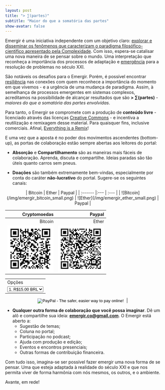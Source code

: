 ```yaml
---
layout: post
title: "> ∑(partes)"
subtitle: "Maior do que a somatória das partes"
show-avatar: false
---
```


Emergir é uma iniciativa independente com um objetivo claro: [explorar e disseminar os fenômenos que caracterizam o paradigma filosófico-científico apresentado pela Complexidade](https://emergir.github.io/2017-10-16-Por-que-Emergir/). Com isso, espera-se catalisar uma nova maneira de se pensar sobre o mundo. Uma interpretação que reconheça a importância dos processos de adaptação e [emergência](https://pt.wikipedia.org/wiki/Emerg%C3%AAncia) para a resolução de problemas no século XXI.

São notáveis os desafios para o Emergir. Porém, é possível encontrar [resiliência](https://pt.wikipedia.org/wiki/Resili%C3%AAncia) nas conexões com quem reconhece a importância do momento em que vivemos - e a urgência de uma mudança de paradigma. Assim, à semelhança de processos emergentes em sistemas complexos, acreditamos na possibilidade de alcançar resultados que são **> ∑(partes)** - *maiores do que a somatória das partes envolvidas*.

Para tanto, o Emergir se compromete com a produção de **conteúdo livre** - licenciado através das licenças [Creative Commons](https://br.creativecommons.org/) - e incentiva a reutilização e remixagem desse material. Para quaisquer fins, inclusive comerciais. Afinal, [Everything is a Remix](http://www.everythingisaremix.info/)!

E uma vez que a aposta é no poder dos movimentos ascendentes (bottom-up), as portas de colaboração estão sempre abertas aos leitores do portal:

* **Absorção** e **Compartilhamento** são as maneiras mais fáceis de colaboração. Aprenda, discuta e compartilhe. Ideias paradas são tão úteis quanto carros sem pneus.

* **Doações** são também extremamente bem-vindas, especialmente por conta do caráter **não-lucrativo** do portal. Sugere-se os seguintes canais:

<center>
| Bitcoin | Ether | Paypal |
| :------ |:--- | :--- |
| ![Bitcoin](/img/emergir_bitcoin_small.png) | ![Ether](/img/emergir_ether_small.png) | Paypal |
</center>
<center>

|     Cryptomoedas    |  Paypal |
|--------------------:|--------:|
| Bitcoin |  Ether | [![Paypal](/img/paypal.png)]( |
| ![Bitcoin](/img/emergir_bitcoin_small.png) |    ![Ether](/img/emergir_ether_small.png)   |  <form action="https://www.paypal.com/cgi-bin/webscr" method="post" target="_top">
<input type="hidden" name="cmd" value="_s-xclick">
<input type="hidden" name="hosted_button_id" value="BCJRENEK4CM36">
<table>
<tr><td><input type="hidden" name="on0" value="Op&#231;&#245;es">Op&#231;&#245;es</td></tr><tr><td><select name="os0">
	<option value="1.">1. R$15.00 BRL</option>
	<option value="2.">2. R$30.00 BRL</option>
	<option value="3.">3. R$50.00 BRL</option>
</select> </td></tr>
</table>
<input type="hidden" name="currency_code" value="BRL">
<input type="image" src="https://www.paypalobjects.com/en_US/i/btn/btn_buynowCC_LG.gif" border="0" name="submit" alt="PayPal - The safer, easier way to pay online!">
<img alt="" border="0" src="https://www.paypalobjects.com/en_US/i/scr/pixel.gif" width="1" height="1">
</form>
  |

</center>


* **Qualquer outra forma de colaboração que você possa imaginar**. Dê um alô e compartilhe sua ideia: **emergir.co@gmail.com**. O Emergir está aberto a:
  * Sugestão de temas;
  * Coluna no portal;
  * Participação no podcast;
  * Ajuda com produção e edição;
  * Eventos e encontros presenciais;
  * Outras formas de contribuição financeira.
  
Com tudo isso, imagina-se ser possível fazer emergir uma nova forma de se pensar. Uma que esteja adaptada à realidade do século XXI e que nos permita viver de forma harmônia com nós mesmos, os outros, e o ambiente.

Avante, em rede!


